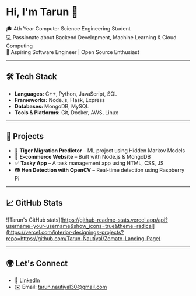 

# Hi, I'm Tarun 👋  

🎓 4th Year Computer Science Engineering Student  
💻 Passionate about Backend Development, Machine Learning & Cloud Computing  
🚀 Aspiring Software Engineer | Open Source Enthusiast  

---

## 🛠 Tech Stack
- **Languages:** C++, Python, JavaScript, SQL  
- **Frameworks:** Node.js, Flask, Express  
- **Databases:** MongoDB, MySQL  
- **Tools & Platforms:** Git, Docker, AWS, Linux  

---

## 📌 Projects
- 🐯 **Tiger Migration Predictor** – ML project using Hidden Markov Models  
- 🛒 **E-commerce Website** – Built with Node.js & MongoDB  
- ✅ **Tasky App** – A task management app using HTML, CSS, JS  
- 📷 **Hen Detection with OpenCV** – Real-time detection using Raspberry Pi  

---

## 📈 GitHub Stats

![Tarun's GitHub stats](https://github-readme-stats.vercel.app/api?username=your-username&show_icons=true&theme=radical](https://vercel.com/interior-designings-projects?repo=https://github.com/Tarun-Nautiyal/Zomato-Landing-Page)


---
## 🌍 Let's Connect
- 💼 [LinkedIn](https://www.linkedin.com/in/tarun-nautiyal-b9150a316/)  
- ✉️ Email: tarun.nautiyal30@gmail.com  
